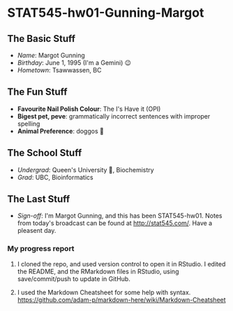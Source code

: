# STAT545-hw01-Gunning-Margot

## The Basic Stuff
  * *Name*: Margot Gunning
  * *Birthday*: June 1, 1995 (I'm a Gemini) :wink:
  * *Hometown*: Tsawwassen, BC

## The Fun Stuff
  * **Favourite Nail Polish Colour**: The I's Have it (OPI)
  * **Bigest pet, peve**: grammatically incorrect sentences with improper spelling
  * **Animal Preference**: doggos :dog:

## The School Stuff
  * *Undergrad*: Queen's University :crown:, Biochemistry 
  * *Grad*: UBC, Bioinformatics

## The Last Stuff
  * *Sign-off*:  I'm Margot Gunning, and this has been STAT545-hw01.  Notes from today's broadcast can be found at http://stat545.com/.  Have a pleasent day.
  
  
  
### My progress report
1. I cloned the repo, and used version control to open it in RStudio.  I edited the README, and the RMarkdown files in RStudio, using save/commit/push to update in GitHub.

2. I used the Markdown Cheatsheet for some help with syntax.
https://github.com/adam-p/markdown-here/wiki/Markdown-Cheatsheet

  
  
